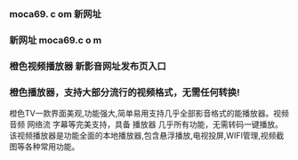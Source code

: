 ### moca69. c om 新网址
### 新网址 moca69.c o m 
### 橙色视频播放器 新影音网址发布页入口
### 橙色播放器，支持大部分流行的视频格式，无需任何转换!

橙色TV一款界面美观,功能强大,简单易用支持几乎全部影音格式的能播放器。视频 音频 网络流 字幕等完美支持，具备 播放器 几乎所有功能，无需转码一键播放。该视频播放器是功能全面的本地播放器,包含悬浮播放,电视投屏,WIFI管理,视频截图等各种常用功能。
